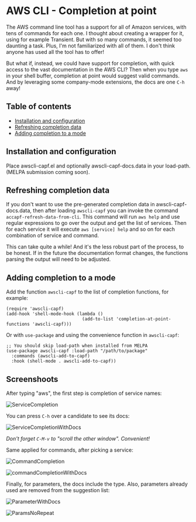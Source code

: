 # AWS CLI - Completion at point

The AWS command line tool has a support for all of Amazon services, with tens of commands for each one.
I thought about creating a wrapper for it, using for example Transient. But with so many commands, it seemed too daunting a task.
Plus, I'm not familiarized with all of them. I don't think anyone has used all the tool has to offer!  

But what if, instead, we could have support for completion, with quick access to the vast documentation in the AWS CLI? Then when you type
`aws` in your shell buffer, completion at point would suggest valid commands. And by leveraging some company-mode extensions, the docs
are one `C-h` away!

## Table of contents

<!--ts-->

   * [Installation and configuration](#installation-and-configuration)
   * [Refreshing completion data](#refreshing-completion-data)
   * [Adding completion to a mode](#adding-completion-to-a-mode)

<!--te-->

## Installation and configuration

Place awscli-capf.el and optionally awscli-capf-docs.data in your load-path. (MELPA submission coming soon).

## Refreshing completion data

If you don't want to use the pre-generated completion data in awscli-capf-docs.data, then after loading `awscli-capf` 
you can invoke the command `accapf-refresh-data-from-cli`.
This command will run `aws help` and use regular expressions to go over the output and get the list of services.
Then for each service it will execute `aws [service] help` and so on for each combination of service and command.

This can take quite a while! And it's the less robust part of the process, to be honest. If in the future the documentation
format changes, the functions parsing the output will need to be adjusted.

## Adding completion to a mode

Add the function `awscli-capf` to the list of completion functions, for example:

```elisp
(require 'awscli-capf)
(add-hook 'shell-mode-hook (lambda ()
                             (add-to-list 'completion-at-point-functions 'awscli-capf)))
```

Or with `use-package` and using the convenience function in `awscli-capf`:

```elisp
;; You should skip load-path when installed from MELPA
(use-package awscli-capf :load-path "/path/to/package"
  :commands (awscli-add-to-capf)
  :hook (shell-mode . awscli-add-to-capf))
```

## Screenshoots

After typing "aws", the first step is completion of service names:

![ServiceCompletion](./screenshoots/ServiceCompletion.png)

You can press `C-h` over a candidate to see its docs:

![ServiceCompletionWithDocs](./screenshoots/ServiceCompletionWithDocs.png)

_Don't forget `C-M-v` to "scroll the other window". Convenient!_

Same applied for commands, after picking a service:

![CommandCompletion](./screenshoots/CommandCompletion.png)

![commandCompletionWithDocs](./screenshoots/CommandCompletionWithDocs.png)

Finally, for parameters, the docs include the type. Also, parameters already used
are removed from the suggestion list:

![ParameterWithDocs](./screenshoots/ParameterWithDocs.png)

![ParamsNoRepeat](./screenshoots/ParamsNoRepeat.png)
